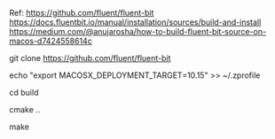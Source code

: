 Ref:
https://github.com/fluent/fluent-bit
https://docs.fluentbit.io/manual/installation/sources/build-and-install
https://medium.com/@anujarosha/how-to-build-fluent-bit-source-on-macos-d7424558614c


git clone https://github.com/fluent/fluent-bit

echo "export MACOSX_DEPLOYMENT_TARGET=10.15" >> ~/.zprofile 

cd build

cmake ..

make 